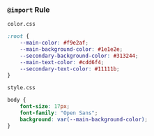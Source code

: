 ### `@import` Rule

`color.css`
```css
:root {
	--main-color: #f9e2af;
	--main-background-color: #1e1e2e;
	--secondary-background-color: #313244;
	--main-text-color: #cdd6f4;
	--secondary-text-color: #11111b;
}
```

`style.css`
```css
body {
    font-size: 17px;
    font-family: "Open Sans";
    background: var(--main-background-color);
}
```